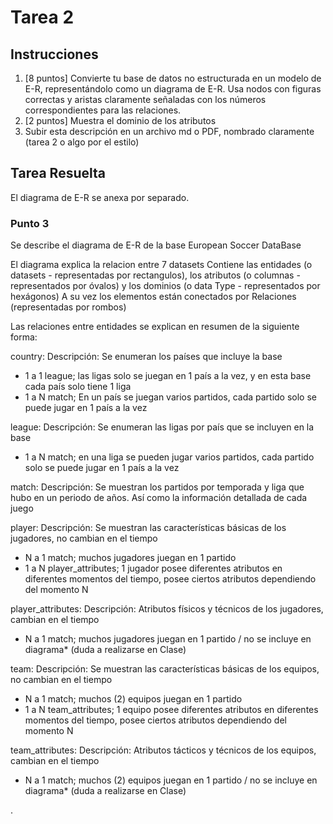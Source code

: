 # Tarea 2 
## Instrucciones 

1. [8 puntos] Convierte tu base de datos no estructurada en un modelo de E-R, representándolo como un diagrama de E-R. Usa nodos con figuras correctas y aristas claramente señaladas con los números correspondientes para las relaciones. 
2. [2 puntos] Muestra el dominio de los atributos 
3. Subir esta descripción en un archivo md o PDF, nombrado claramente (tarea 2 o algo por el estilo)

## Tarea Resuelta

El diagrama de E-R se anexa por separado.

### Punto 3

Se describe el diagrama de E-R de la base European Soccer DataBase

El diagrama explica la relacion entre 7 datasets
Contiene las entidades (o datasets - representadas por rectangulos), los atributos (o columnas -  representados por óvalos) y los dominios (o data Type - representados por hexágonos)
A su vez los elementos están conectados por Relaciones (representadas por rombos)

Las relaciones entre entidades se explican en resumen de la siguiente forma:

country:
Descripción: Se enumeran los países que incluye la base
- 1 a 1 league; las ligas solo se juegan en 1 país a la vez, y en esta base cada país solo tiene 1 liga
- 1 a N match; En un país se juegan varios partidos, cada partido solo se puede jugar en 1 país a la vez

league:
Descripción: Se enumeran las ligas por país que se incluyen en la base
- 1 a N match; en una liga se pueden jugar varios partidos, cada partido solo se puede jugar en 1 país a la vez

match:
Descripción: Se muestran los partidos por temporada y liga que hubo en un periodo de años. Así como la información detallada de cada juego

player:
Descripción: Se muestran las características básicas de los jugadores, no cambian en el tiempo
- N a 1 match; muchos jugadores juegan en 1 partido
- 1 a N player_attributes; 1 jugador posee diferentes atributos en diferentes momentos del tiempo, posee ciertos atributos dependiendo del momento N

player_attributes:
Descripción: Atributos físicos y técnicos de los jugadores, cambian en el tiempo
- N a 1 match; muchos jugadores juegan en 1 partido / no se incluye en diagrama* (duda a realizarse en Clase)

team:
Descripción: Se muestran las características básicas de los equipos, no cambian en el tiempo
- N a 1 match; muchos (2) equipos juegan en 1 partido
- 1 a N team_attributes; 1 equipo posee diferentes atributos en diferentes momentos del tiempo, posee ciertos atributos dependiendo del momento N

team_attributes:
Descripción: Atributos tácticos y técnicos de los equipos, cambian en el tiempo
- N a 1 match; muchos (2) equipos juegan en 1 partido / no se incluye en diagrama* (duda a realizarse en Clase)


.